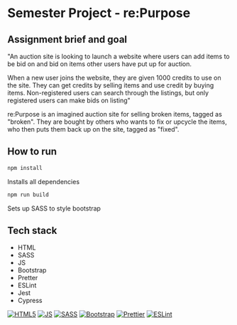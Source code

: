 # **Semester Project - re:Purpose**

## Assignment brief and goal

"An auction site is looking to launch a website where users can add items to be bid on and bid on items other users have put up for auction.

When a new user joins the website, they are given 1000 credits to use on the site. They can get credits by selling items and use credit by buying items. Non-registered users can search through the listings, but only registered users can make bids on listing"

re:Purpose is an imagined auction site for selling broken items, tagged as "broken". They are bought by others who wants to fix or upcycle the items, who then puts them back up on the site, tagged as "fixed".

## How to run

```bash
npm install
```
Installs all dependencies  

```bash
npm run build
```
Sets up SASS to style bootstrap  

## Tech stack

* HTML
* SASS
* JS
* Bootstrap
* Pretter
* ESLint
* Jest
* Cypress  

[![HTML5](https://img.shields.io/badge/HTML5-e34f26.svg)](https://html5.org/)
[![JS](https://img.shields.io/badge/JS-JavaScript-yellow.svg)](https://javascript.com/)
[![SASS](https://img.shields.io/badge/SASS-e34f26.svg)](https://sass-lang.com/)
[![Bootstrap](https://img.shields.io/badge/Bootstrap-CSS-563d7c.svg)](https://getbootstrap.com/)
[![Prettier](https://img.shields.io/badge/Prettier-code%20formatter-pink.svg)](https://prettier.io/)
[![ESLint](https://img.shields.io/badge/ESLint-code%20linter-brightgreen.svg)](https://eslint.org/)
